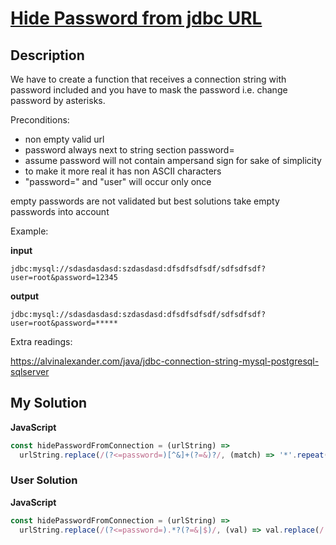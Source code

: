 # [Hide Password from jdbc URL](https://www.codewars.com/kata/5a726f16373c2ee6c60000db)

## Description

We have to create a function that receives a connection string with password included and you have to mask the password i.e. change password by asterisks.

Preconditions:

- non empty valid url
- password always next to string section password=
- assume password will not contain ampersand sign for sake of simplicity
- to make it more real it has non ASCII characters
- "password=" and "user" will occur only once

empty passwords are not validated but best solutions take empty passwords into account

Example:

**input**

```
jdbc:mysql://sdasdasdasd:szdasdasd:dfsdfsdfsdf/sdfsdfsdf?user=root&password=12345
```

**output**

```
jdbc:mysql://sdasdasdasd:szdasdasd:dfsdfsdfsdf/sdfsdfsdf?user=root&password=*****
```

Extra readings:

https://alvinalexander.com/java/jdbc-connection-string-mysql-postgresql-sqlserver

## My Solution

**JavaScript**

```js
const hidePasswordFromConnection = (urlString) =>
  urlString.replace(/(?<=password=)[^&]+(?=&)?/, (match) => '*'.repeat(match.length));
```

### User Solution

**JavaScript**

```js
const hidePasswordFromConnection = (urlString) =>
  urlString.replace(/(?<=password=).*?(?=&|$)/, (val) => val.replace(/./g, `*`));
```
